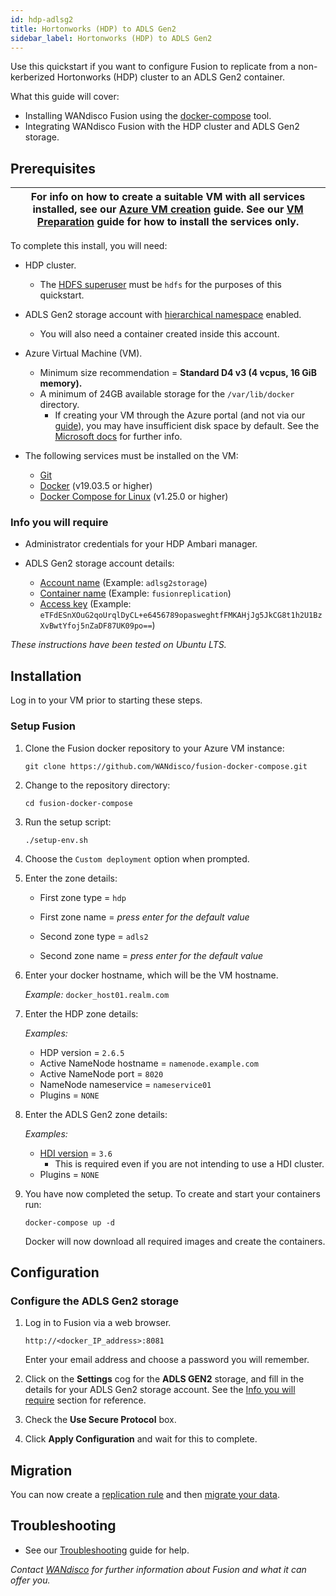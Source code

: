 ```yaml
---
id: hdp-adlsg2
title: Hortonworks (HDP) to ADLS Gen2
sidebar_label: Hortonworks (HDP) to ADLS Gen2
---
```


Use this quickstart if you want to configure Fusion to replicate from a non-kerberized Hortonworks (HDP) cluster to an ADLS Gen2 container.

What this guide will cover:

- Installing WANdisco Fusion using the [docker-compose](https://docs.docker.com/compose/) tool.
- Integrating WANdisco Fusion with the HDP cluster and ADLS Gen2 storage.

## Prerequisites

|For info on how to create a suitable VM with all services installed, see our [Azure VM creation](../preparation/azure_vm_creation.md) guide. See our [VM Preparation](../preparation/vm_prep.md) guide for how to install the services only.|
|---|

To complete this install, you will need:

* HDP cluster.
  * The [HDFS superuser](https://hadoop.apache.org/docs/current/hadoop-project-dist/hadoop-hdfs/HdfsPermissionsGuide.html#The_Super-User) must be `hdfs` for the purposes of this quickstart.
* ADLS Gen2 storage account with [hierarchical namespace](https://docs.microsoft.com/en-us/azure/storage/blobs/data-lake-storage-namespace) enabled.
  * You will also need a container created inside this account.
* Azure Virtual Machine (VM).
  * Minimum size recommendation = **Standard D4 v3 (4 vcpus, 16 GiB memory).**
  * A minimum of 24GB available storage for the `/var/lib/docker` directory.
    * If creating your VM through the Azure portal (and not via our [guide](../preparation/azure_vm_creation.md)), you may have insufficient disk space by default. See the [Microsoft docs](https://docs.microsoft.com/en-us/azure/virtual-machines/windows/expand-os-disk) for further info.

* The following services must be installed on the VM:
  * [Git](https://git-scm.com/book/en/v2/Getting-Started-Installing-Git)
  * [Docker](https://docs.docker.com/install/) (v19.03.5 or higher)
  * [Docker Compose for Linux](https://docs.docker.com/compose/install/#install-compose) (v1.25.0 or higher)

### Info you will require

* Administrator credentials for your HDP Ambari manager.

* ADLS Gen2 storage account details:

  * [Account name](https://docs.microsoft.com/en-us/azure/storage/common/storage-account-create?tabs=azure-portal#create-a-storage-account) (Example: `adlsg2storage`)
  * [Container name](https://docs.microsoft.com/en-us/azure/storage/blobs/storage-quickstart-blobs-portal#create-a-container) (Example: `fusionreplication`)
  * [Access key](https://docs.microsoft.com/en-us/azure/storage/common/storage-account-keys-manage#view-access-keys-and-connection-string) (Example: `eTFdESnXOuG2qoUrqlDyCL+e6456789opasweghtfFMKAHjJg5JkCG8t1h2U1BzXvBwtYfoj5nZaDF87UK09po==`)

_These instructions have been tested on Ubuntu LTS._

## Installation

Log in to your VM prior to starting these steps.

### Setup Fusion

1. Clone the Fusion docker repository to your Azure VM instance:

   `git clone https://github.com/WANdisco/fusion-docker-compose.git`

1. Change to the repository directory:

   `cd fusion-docker-compose`

1. Run the setup script:

   `./setup-env.sh`

1. Choose the `Custom deployment` option when prompted.

1. Enter the zone details:

   * First zone type = `hdp`
   * First zone name = _press enter for the default value_

   * Second zone type = `adls2`
   * Second zone name = _press enter for the default value_

1. Enter your docker hostname, which will be the VM hostname.

   _Example:_  `docker_host01.realm.com`

1. Enter the HDP zone details:

   _Examples:_

   * HDP version = `2.6.5`
   * Active NameNode hostname = `namenode.example.com`
   * Active NameNode port = `8020`
   * NameNode nameservice = `nameservice01`
   * Plugins = `NONE`

1. Enter the ADLS Gen2 zone details:

   _Examples:_

   * [HDI version](https://docs.microsoft.com/en-us/azure/hdinsight/hdinsight-component-versioning) = `3.6`
     * This is required even if you are not intending to use a HDI cluster.
   * Plugins = `NONE`

1. You have now completed the setup. To create and start your containers run:

   `docker-compose up -d`

   Docker will now download all required images and create the containers.

## Configuration

### Configure the ADLS Gen2 storage

1. Log in to Fusion via a web browser.

   `http://<docker_IP_address>:8081`

   Enter your email address and choose a password you will remember.

1. Click on the **Settings** cog for the **ADLS GEN2** storage, and fill in the details for your ADLS Gen2 storage account. See the [Info you will require](#info-you-will-require) section for reference.

1. Check the **Use Secure Protocol** box.

1. Click **Apply Configuration** and wait for this to complete.

## Migration

You can now create a [replication rule](../operation/create-rule.md) and then [migrate your data](../operation/migration.md).

## Troubleshooting

* See our [Troubleshooting](../troubleshooting/general_troubleshooting.md) guide for help.

_Contact [WANdisco](https://wandisco.com/contact) for further information about Fusion and what it can offer you._
